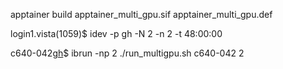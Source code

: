 apptainer build  apptainer_multi_gpu.sif apptainer_multi_gpu.def

login1.vista(1059)$ idev -p gh -N 2 -n 2 -t 48:00:00

c640-042[gh](1045)$ ibrun -np 2 ./run_multigpu.sh c640-042 2
